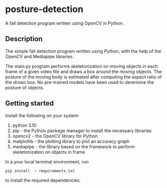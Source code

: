 # posture-detection
A fall detection program written using OpenCV in Python.

## Description
The simple fall detection program written using Python, with the help of the OpenCV and Mediapipe libraries. 

The main.py program performs skeletonization on moving objects in each frame of a given video file and draws a box around the moving objects. 
The posture of the moving body is estimated after computing the aspect ratio of the drawn box. No pre-trained models have been used to derermine the posture of objects.

## Getting started
Install the following on your system
1. python 3.10
2. pip - the Python package manager to install the necessary libraries
3. opencv2 - the OpenCV library for Python
4. matplotlib - the plotting library to plot an accuracy graph
5. mediapipe - the library based on the framework to perform skeletonization on objects in frame

In a your local terminal environment, run 
```bash
pip install -r requirements.txt
```
to install the required dependencies.
